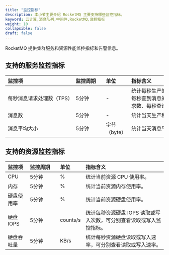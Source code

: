 ```yaml
---
title: "监控指标"
description: 本小节主要介绍 RocketMQ 主要支持哪些监控指标。 
keyword: 云计算,消息队列,中间件,RocketMQ,监控指标
weight: 10
collapsible: false
draft: false
---
```


RocketMQ 提供集群服务和资源性能监控指标和告警信息。

## 支持的服务监控指标

| <span style="display:inline-block;width:200px">监控项</span> | <span style="display:inline-block;width:80px">监控周期</span> | <span style="display:inline-block;width:60px">单位</span> | <span style="display:inline-block;width:320px">指标含义</span> |
| :----------------------------------------------------------- | :----------------------------------------------------------- | :-------------------------------------------------------- | :----------------------------------------------------------- |
| 每秒消息请求处理数（TPS）                                    | 5分钟                                                        | -                                                         | 统计每秒生产的消息数、每秒消费的消息数、每秒查到消息的请求数、每秒未查到消息的请求数、每秒查询消息的总请求数。 |
| 消息数                                                       | 5分钟                                                        | -                                                         | 统计当天生产和消费的消息总数。                               |
| 消息平均大小                                                 | 5分钟                                                        | 字节（byte）                                              | 统计当天消息平均大小。                                       |

## 支持的资源监控指标

| 监控项 | <span style="display:inline-block;width:80px">监控周期</span> | <span style="display:inline-block;width:60px">单位</span> | 指标含义 |
|:--- |:--- |:--- |:--- |
| CPU | 5分钟 | % | 统计当前资源 CPU 使用率。 |
| 内存 | 5分钟 | % | 统计当前资源内存使用率。 |
| 硬盘使用率 | 5分钟 | % | 统计当前资源硬盘使用率。 |
| 硬盘 IOPS | 5分钟 | counts/s | 统计每秒资源硬盘 IOPS 读取或写入次数，可分别查看读取或写入监控指标。 |
| 硬盘吞吐量 | 5分钟 | KB/s | 统计每秒资源硬盘读取或写入速率，可分别查看读取或写入速率。 |
